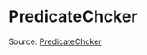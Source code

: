 # PredicateChcker

Source: [PredicateChcker](../../csrc/device_lower/analysis/predicate_elimination.cpp#L379)
